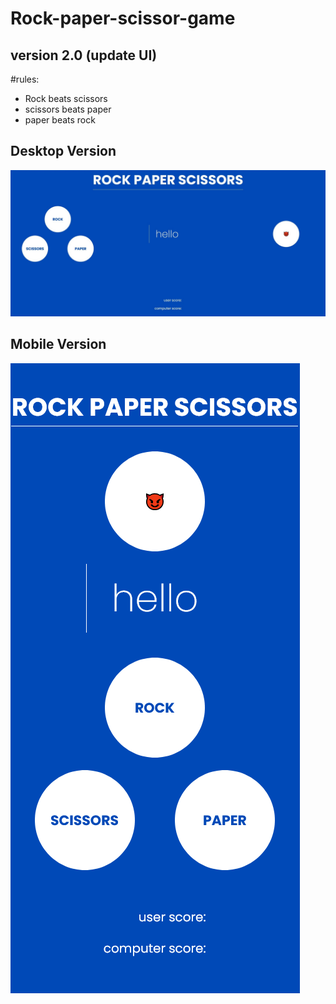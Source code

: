 # Rock-paper-scissor-game
## version 2.0 (update UI)
#rules:

- Rock beats scissors
- scissors beats paper
- paper beats rock


## Desktop Version

![desktop Version preview](https://github.com/Alucard2169/Rock-paper-scissor-game/blob/main/desktopVersion.jpg)

## Mobile Version

![Mobile Version Preview](https://github.com/Alucard2169/Rock-paper-scissor-game/blob/main/mobile%20version.png)
